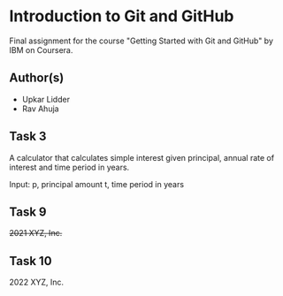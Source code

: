 # Introduction to Git and GitHub

Final assignment for the course "Getting Started with Git and GitHub" by IBM on Coursera.

## Author(s)

* Upkar Lidder
* Rav Ahuja

## Task 3

A calculator that calculates simple interest given principal, annual rate of interest and time period in years.

Input:
   p, principal amount
   t, time period in years

## Task 9

~~2021 XYZ, Inc.~~

## Task 10

2022 XYZ, Inc.
